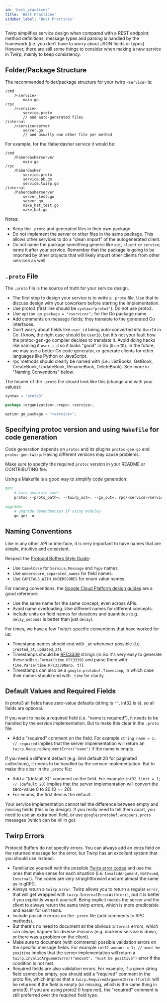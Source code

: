 ```yaml
---
id: 'best_practices'
title: 'Best Practices'
sidebar_label: 'Best Practices'
---
```


Twirp simplifies service design when compared with a REST endpoint: method
definitions, message types and parsing is handled by the framework (i.e. you
don’t have to worry about JSON fields or types). However, there are still some
things to consider when making a new service in Twirp, mainly to keep
consistency.

## Folder/Package Structure

The recommended folder/package structure for your twirp `<service>` is:

```
/cmd
    /<service>
        main.go
/rpc
    /<service>
        service.proto
        // and auto-generated files
/internal
    /<service>server
        server.go
        // and usually one other file per method
```

For example, for the Haberdasher service it would be:

```
/cmd
    /haberdasherserver
        main.go
/rpc
    /haberdasher
        service.proto
        service.pb.go
        service.twirp.go
/internal
    /haberdasherserver
        server_test.go
        server.go
        make_hat_test.go
        make_hat.go
```

Notes:

 * Keep the `.proto` and generated files in their own package.
 * Do not implement the server or other files in the same package. This allows
  other services to do a "clean import" of the autogenerated client.
 * Do not name the package something generic like `api`, `client` or `service`;
  name it after your service. Remember that the package is going to be imported
  by other projects that will likely import other clients from other services
  as well.

## `.proto` File

The `.proto` file is the source of truth for your service design.

 * The first step to design your service is to write a `.proto` file. Use that
  to discuss design with your coworkers before starting the implementation.
 * Use proto3 (first line should be `syntax="proto3"`). Do not use proto2.
 * Use `option go_package = "<service>";` for the Go package name.
 * Add comments on message fields; they translate to the generated Go
  interfaces.
 * Don’t worry about fields like `user_id` being auto-converted into `UserId` in
  Go. I know, the right case should be `UserID`, but it's not your fault how
  the protoc-gen-go compiler decides to translate it. Avoid doing hacks like
  naming it `user_i_d` so it looks "good" in Go (`UserID`). In the future, we
  may use a better Go code generator, or generate clients for other languages
  like Python or JavaScript.
 * rpc methods should clearly be named with <action><resource> (i.e.: ListBooks,
  GetBook, CreateBook, UpdateBook, RenameBook, DeleteBook). See more in "Naming
  Conventions" below.

The header of the `.proto` file should look like this (change <repo> and
<service> with your values):

```go
syntax = "proto3"

package <organization>.<repo>.<service>;

option go_package = "<service>";
```

## Specifying protoc version and using `Makefile` for code generation

Code generation depends on `protoc` and its plugins `protoc-gen-go` and
`protoc-gen-twirp`. Having different versions may cause problems.

Make sure to specify the required `protoc` version in your README or
CONTRIBUTING file.

Using a Makefile is a good way to simplify code generation:

```Makefile
gen:
	# Auto-generate code
	protoc --proto_path=. --twirp_out=. --go_out=. rpc/<service>/service.proto

upgrade:
	# Upgrade dependencies if using modules
	go get -u
```

## Naming Conventions

Like in any other API or interface, it is very important to have names that are
simple, intuitive and consistent.

Respect the [Protocol Buffers Style Guide](https://developers.google.com/protocol-buffers/docs/style):

 * Use `CamelCase` for `Service`, `Message` and `Type` names.
 * Use `underscore_separated_names` for field names.
 * Use `CAPITALS_WITH_UNDERSCORES` for enum value names.

For naming conventions, the
[Google Cloud Platform design guides](https://cloud.google.com/apis/design/naming_convention)
are a good reference:

 * Use the same name for the same concept, even across APIs.
 * Avoid name overloading. Use different names for different concepts.
 * Include units on field names for durations and quantities (e.g.
  `delay_seconds` is better than just `delay`).

For times, we have a few Twitch-specific conventions that have worked for us:

 * Timestamp names should end with `_at` whenever possible (i.e. `created_at`,
  `updated_at`).
 * Timestamps should be [RFC3339](https://tools.ietf.org/html/rfc3339) strings
  (in Go it's very easy to generate these with `t.Format(time.RFC3339)` and
  parse them with `time.Parse(time.RFC3339Nano, t)`).
 * Timestamps can also be a `google.protobuf.Timestamp`, in which case their
  names should end with `_time` for clarity.

## Default Values and Required Fields

In proto3 all fields have zero-value defaults (string is `""`, int32 is `0`), so
all fields are optional.

If you want to make a required field (i.e. "name is required"), it needs to be
handled by the service implementation. But to make this clear in the `.proto`
file:

 * Add a "required" comment on the field. For example `string name = 1; // required` implies that the server implementation will return an
  `twirp.RequiredArgumentError("name")` if the name is empty.

If you need a different default (e.g. limit default 20 for paginated
collections), it needs to be handled by the service implementation. But to make
this clear in the `.proto` file:

 * Add a "(default X)" comment on the field. For example `int32 limit = 1; // (default 20)` implies that the server implementation will convert the
  zero-value 0 to 20 (0 == 20).
 * For enums, the first item is the default.

Your service implementation cannot tell the difference between empty and missing
fields (this is by design). If you really need to tell them apart, you need to
use an extra bool field, or use `google/protobuf.wrappers.proto` messages (which
can be nil in go).

## Twirp Errors

Protocol Buffers do not specify errors. You can always add an extra field on the
returned message for the error, but Twirp has an excellent system that you
should use instead:

 * Familiarize yourself with the possible [Twirp error codes](errors.md) and use
  the ones that make sense for each situation (i.e. `InvalidArgument`,
  `NotFound`, `Internal`). The codes are very straightforward and are almost
  the same as in gRPC.
 * Always return a `twirp.Error`. Twirp allows you to return a regular `error`,
  that will get wrapped with `twirp.InternalErrorWith(err)`, but it is better
  if you explicitly wrap it yourself. Being explicit makes the server and the
  client to always return the same twirp errors, which is more predictable and
  easier for unit tests.
 * Include possible errors on the `.proto` file (add comments to RPC methods).
 * But there's no need to document all the obvious `Internal` errors, which can
  always happen for diverse reasons (e.g. backend service is down, or there was
  a problem on the client).
 * Make sure to document (with comments) possible validation errors on the
  specific message fields. For example `int32 amount = 1; // must be positive`
  implies that the server implementation will return a
  `twirp.InvalidArgumentError("amount", "must be positive")` error if the condition
  is not met.
 * Required fields are also validation errors. For example, if a given string
  field cannot be empty, you should add a "required" comment in the proto file,
  which implies that a `twirp.RequiredArgumentError(field)` will be returned if
  the field is empty (or missing, which is the same thing in proto3). If you
  are using proto2 (I hope not), the "required" comment is still preferred over
  the required field type.
